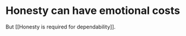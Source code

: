 # Honesty can have emotional costs
But [[Honesty is required for dependability]].

<!-- #Life -->

<!-- {BearID:548DDBB5-3416-4D9D-8F50-FD7FDB8378F9-15756-00001303AB042920} -->
